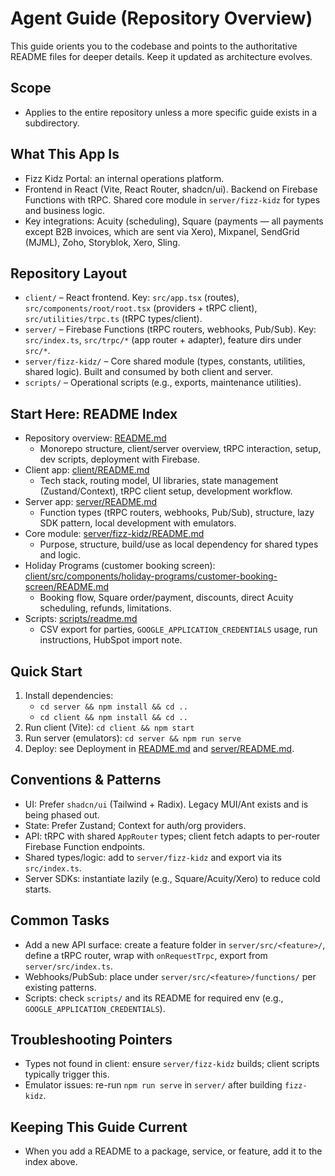 # Agent Guide (Repository Overview)

This guide orients you to the codebase and points to the authoritative README files for deeper details. Keep it updated as architecture evolves.

## Scope
- Applies to the entire repository unless a more specific guide exists in a subdirectory.

## What This App Is
- Fizz Kidz Portal: an internal operations platform.
- Frontend in React (Vite, React Router, shadcn/ui). Backend on Firebase Functions with tRPC. Shared core module in `server/fizz-kidz` for types and business logic.
- Key integrations: Acuity (scheduling), Square (payments — all payments except B2B invoices, which are sent via Xero), Mixpanel, SendGrid (MJML), Zoho, Storyblok, Xero, Sling.

## Repository Layout
- `client/` – React frontend. Key: `src/app.tsx` (routes), `src/components/root/root.tsx` (providers + tRPC client), `src/utilities/trpc.ts` (tRPC types/client).
- `server/` – Firebase Functions (tRPC routers, webhooks, Pub/Sub). Key: `src/index.ts`, `src/trpc/*` (app router + adapter), feature dirs under `src/*`.
- `server/fizz-kidz/` – Core shared module (types, constants, utilities, shared logic). Built and consumed by both client and server.
- `scripts/` – Operational scripts (e.g., exports, maintenance utilities).

## Start Here: README Index
- Repository overview: [README.md](README.md)
  - Monorepo structure, client/server overview, tRPC interaction, setup, dev scripts, deployment with Firebase.
- Client app: [client/README.md](client/README.md)
  - Tech stack, routing model, UI libraries, state management (Zustand/Context), tRPC client setup, development workflow.
- Server app: [server/README.md](server/README.md)
  - Function types (tRPC routers, webhooks, Pub/Sub), structure, lazy SDK pattern, local development with emulators.
- Core module: [server/fizz-kidz/README.md](server/fizz-kidz/README.md)
  - Purpose, structure, build/use as local dependency for shared types and logic.
- Holiday Programs (customer booking screen): [client/src/components/holiday-programs/customer-booking-screen/README.md](client/src/components/holiday-programs/customer-booking-screen/README.md)
  - Booking flow, Square order/payment, discounts, direct Acuity scheduling, refunds, limitations.
- Scripts: [scripts/readme.md](scripts/readme.md)
  - CSV export for parties, `GOOGLE_APPLICATION_CREDENTIALS` usage, run instructions, HubSpot import note.

## Quick Start
1. Install dependencies:
   - `cd server && npm install && cd ..`
   - `cd client && npm install && cd ..`
2. Run client (Vite): `cd client && npm start`
3. Run server (emulators): `cd server && npm run serve`
4. Deploy: see Deployment in [README.md](README.md) and [server/README.md](server/README.md).

## Conventions & Patterns
- UI: Prefer `shadcn/ui` (Tailwind + Radix). Legacy MUI/Ant exists and is being phased out.
- State: Prefer Zustand; Context for auth/org providers.
- API: tRPC with shared `AppRouter` types; client fetch adapts to per-router Firebase Function endpoints.
- Shared types/logic: add to `server/fizz-kidz` and export via its `src/index.ts`.
- Server SDKs: instantiate lazily (e.g., Square/Acuity/Xero) to reduce cold starts.

## Common Tasks
- Add a new API surface: create a feature folder in `server/src/<feature>/`, define a tRPC router, wrap with `onRequestTrpc`, export from `server/src/index.ts`.
- Webhooks/PubSub: place under `server/src/<feature>/functions/` per existing patterns.
- Scripts: check `scripts/` and its README for required env (e.g., `GOOGLE_APPLICATION_CREDENTIALS`).

## Troubleshooting Pointers
- Types not found in client: ensure `server/fizz-kidz` builds; client scripts typically trigger this.
- Emulator issues: re-run `npm run serve` in `server/` after building `fizz-kidz`.

## Keeping This Guide Current
- When you add a README to a package, service, or feature, add it to the index above.
